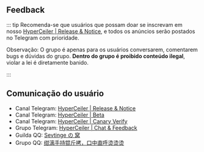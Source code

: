 ## Feedback

::: tip Recomenda-se que usuários que possam doar se inscrevam em nosso [HyperCeiler | Release & Notice](https://t.me/s/cemiuiler_release), e todos os anúncios serão postados no Telegram com prioridade.

Observação: O grupo é apenas para os usuários conversarem, comentarem bugs e dúvidas do grupo. **Dentro do grupo é proibido conteúdo ilegal**, violar a lei é diretamente banido.

:::
## Comunicação do usuário

- Canal Telegram: [HyperCeiler | Release & Notice](https://t.me/s/cemiuiler_release)
- Canal Telegram: [HyperCeiler | Beta](https://t.me/s/cemiuiler_beta)
- Canal Telegram: [HyperCeiler | Canary Verify](https://t.me/s/cemiuiler_canary_verify)
- Grupo Telegram: [HyperCeiler | Chat & Feedback](https://t.me/cemiuiler)
- Guilda QQ: [Sevtinge の 窝](https://pd.qq.com/s/35ooe0ssj)
- Grupo QQ: [绀漓手持锟斤拷，口中直呼烫烫烫](https://jq.qq.com/?_wv=1027&k=TedCJq8V)
